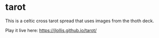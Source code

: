 # tarot

This is a celtic cross tarot spread that uses images from the thoth deck. 

Play it live here: https://jlollis.github.io/tarot/